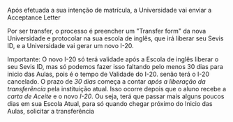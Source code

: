 Após efetuada a sua intenção de matrícula, a Universidade vai enviar a Acceptance Letter 

Por ser transfer, o processo é preencher um "Transfer form" da nova Universidade e protocolar na sua escola de inglês, que irá liberar seu Sevis ID, e a Universidade vai gerar um novo I-20. 

Importante: O novo I-20 só terá validade após a Escola de inglês liberar o seu Sevis ID, mas só podemos fazer isso faltando pelo menos 30 dias para inicio das Aulas, pois é o tempo de Validade do I-20. senão terá o I-20 cancelado. 
O prazo de *30 dias* começa a contar *após a liberação da transferência* pela instituição atual. Isso ocorre depois que o aluno recebe a *carta de Aceite* e o novo *I-20*. 
Ou seja, terá que passar mais alguns poucos dias em sua Escola Atual, para só quando chegar próximo do Inicio das Aulas, solicitar a transferência